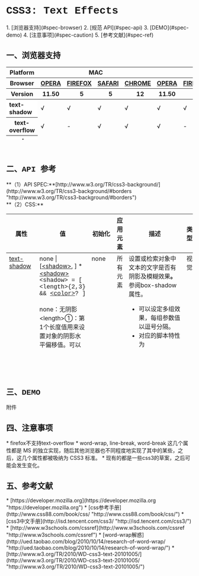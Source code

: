 <h1 style="font-family:Courier New">CSS3: Text Effects</h1>
1. [浏览器支持](#spec-browser)
2. [规范 API](#spec-api)
3. [DEMO](#spec-demo)
4. [注意事项](#spec-caution)
5. [参考文献](#spec-ref)

<h2 id="spec-browser" style="font-family:Courier New">一、浏览器支持</h2>
<table class="litmus-browser-support-results zeroBorder" style="" summary="Browser support for HTML5 Forms Inputs" height="197" width="920">
<tbody>
<tr>
<th class="primary-heading" scope="row"><span class="offScreen">Platform</span></th>
<th class="primary-heading" colspan="4" scope="colgroup">MAC</th>
<th class="primary-heading" colspan="5" scope="colgroup">WIN</th>
<th class="offScreen">%</th>
</tr>
<tr>
<th class="row-heading secondary-heading" scope="row"><span class="offScreen">Browser</span></th>
<th class="browser-id browser-opera secondary-heading" colspan="1" scope="col"><a href="http://www.opera.com/browser/" target="_blank" title="Download the Opera web browser">OPERA</a></th>
<th class="browser-firefox browser-id secondary-heading" colspan="1" scope="col"><a href="http://www.mozilla-europe.org/en/firefox/" target="_blank" title="Download the Firefox web browser">FIREFOX</a></th>
<th class="browser-id browser-safari secondary-heading" colspan="1" scope="col"><a href="http://www.apple.com/safari/download/" target="_blank" title="Download the Safari web browser">SAFARI</a></th>
<th class="browser-chrome browser-id secondary-heading" colspan="1" scope="col"><a href="http://www.google.com/chrome/" target="_blank" title="Download the Chrome web browser">CHROME</a></th>
<th class="browser-id browser-opera secondary-heading" colspan="1" scope="col"><a href="http://www.opera.com/browser/" target="_blank" title="Download the Opera web browser">OPERA</a></th>
<th class="browser-firefox browser-id secondary-heading" colspan="1" scope="colgroup"><a href="http://www.mozilla-europe.org/en/firefox/" target="_blank" title="Download the Firefox web browser">FIREFOX</a></th>
<th class="browser-id browser-safari secondary-heading" colspan="1" scope="col"><a href="http://www.apple.com/safari/download/" target="_blank" title="Download the Safari web browser">SAFARI</a></th>
<th class="browser-id browser-ie secondary-heading" colspan="1" scope="colgroup"><a href="http://www.microsoft.com/ie/" target="_blank" title="Download the Ie web browser">IE</a></th>
<th class="browser-chrome browser-id secondary-heading" colspan="1" scope="colgroup"><a href="http://www.google.com/chrome/" target="_blank" title="Download the Chrome web browser">CHROME</a></th>
<th class="offScreen">&nbsp;</th>
</tr>
<tr>
<th class="row-heading tertiary-heading" scope="row"><span class="offScreen">Version</span></th>
<th class="tertiary-heading" scope="col"> 11.50 </th>
<th class="tertiary-heading" scope="col">&nbsp;&nbsp; 5 </th>
<th class="tertiary-heading" scope="col">&nbsp;&nbsp; 5 </th>
<th class="tertiary-heading" scope="col">&nbsp;&nbsp; 12 </th>
<th class="tertiary-heading" scope="col"> 11.50 </th>
<th class="tertiary-heading" scope="col">&nbsp;&nbsp;&nbsp; 5<br>
</th>
<th class="tertiary-heading" scope="col">&nbsp;&nbsp; 5 </th>
<th class="tertiary-heading" scope="col">&nbsp;9<br>
</th>
<th class="tertiary-heading" scope="col">&nbsp;&nbsp; 12<br>
</th>
<th class="offScreen">&nbsp;</th>
</tr>
</tbody>
 
<tbody>
<tr>
<th style="text-align:left" bgcolor="#ffffff">text-shadow<br>
</th>
<td>√<br>
</td>
<td>√<br>
</td>
<td>√<br>
</td>
<td>√<br>
</td>
<td>√<br>
</td>
<td>√<br>
</td>
<td>√<br>
</td>
<td>-<br>
</td>
<td>√<br>
</td>
<td><br>
</td>
</tr>
<tr>
<th class="row-heading" scope="row">text-overflow<br>
</th>
<td>√<br>
</td>
<td>-<br>
</td>
<td class="supported">√</td>
<td class="supported">√</td>
<td>√</td>
<td>-<br>
</td>
<td class="supported">√</td>
<td>√<br>
</td>
<td class="supported">√</td>
<td class="grade-limited support-grade"><br>
</td>
</tr>
<tr>
<th style="text-align:left" bgcolor="#ffffff">word-wrap<br>
</th>
<td>√<br>
</td>
<td>√<br>
</td>
<td>√<br>
</td>
<td>√<br>
</td>
<td>√<br>
</td>
<td>√<br>
</td>
<td>√<br>
</td>
<td>√<br>
</td>
<td>√<br>
</td>
<td><br>
</td>
</tr>
<tr>
<th style="text-align:left" bgcolor="#ffffff">word-break<br>
</th>
<td>-<br>
</td>
<td>-<br>
</td>
<td>√<br>
</td>
<td>√<br>
</td>
<td>-<br>
</td>
<td>-<br>
</td>
<td>√<br>
</td>
<td>√<br>
</td>
<td>√<br>
</td>
<td><br>
</td>
</tr>
</tbody>
</table>
<br>
<h2 id="spec-api" style="font-family:Courier New">二、API 参考</h2>
**（1）API SPEC:**[http://www.w3.org/TR/css3-background/](http://www.w3.org/TR/css3-background/#borders "http://www.w3.org/TR/css3-background/#borders")<br/>
**（2）CSS:**
<table class="proptable zeroBorder" style="" height="369" width="920">
<tbody>
<tr>
<th>属性<br>
</th>
<th>值<br>
</th>
<th>初始化<br>
</th>
<th>应用元素<br>
</th>
<th>描述<br>
</th>
<th>类型<br>
</th>
</tr>
</tbody>
 
<tbody>
<tr valign="baseline">
<td style="text-align:left"><a href="http://www.w3.org/TR/css3-text/#text-shadow" id="y4ru" title="http://www.w3.org/TR/css3-text/#text-shadow">text-shadow</a><br>
</td>
<td style="text-align:left">none | [<a href="http://www.w3.org/TR/css3-text/#ltshadowgt">&lt;shadow&gt;</a>, ] * <a href="http://www.w3.org/TR/css3-text/#ltshadowgt">&lt;shadow&gt;</a><br>
<font face="Courier New">&lt;shadow&gt; = [ &lt;length&gt;{2,3} &amp;&amp; <a href="http://www.w3.org/TR/css3-background/#ltcolorgt">&lt;color&gt;</a>? ]</font><br>
<br>
<div class="cont"> none：无阴影<br>
 &lt;length&gt;①：第1个长度值用来设置对象的阴影水平偏移值。可以为负值<br>
 &lt;length&gt;②：第2个长度值用来设置对象的阴影垂直偏移值。可以为负值<br>
 &lt;length&gt;③：如果提供了第3个长度值则用来设置对象的阴影模糊值。不允许负值<br>
 &lt;color&gt;：设置对象的阴影的颜色。</div>
</td>
<td style="text-align:left">none<br>
</td>
<td style="text-align:left">所有元素<br>
</td>
<td style="text-align:left">
<div class="cont">设置或检索对象中文本的文字是否有阴影及模糊效果<b>。</b>参阅box-shadow属性。 
<ul><li>可以设定多组效果，每组参数值以逗号分隔。</li>
<li>对应的脚本特性为<b>textShadow</b>。</li></ul>
</div>
<br>
</td>
<td style="text-align:left">视觉<br>
</td>
</tr>
<tr valign="baseline">
<td style="text-align:left"><a href="http://www.w3.org/TR/2010/WD-css3-text-20101005/#text-overflow0" id="ceqk" title="http://www.w3.org/TR/2010/WD-css3-text-20101005/#text-overflow0">text-overflow</a><br>
</td>
<td style="text-align:left">
<div class="cont">
<p>clip | ellipsis | <i>string</i><br>
</p>
<p><br>
</p>
<p>clip：当对象内文本溢出时不显示省略标记（...），而是将溢出的部分裁切掉。<br>
 ellipsis：当对象内文本溢出时显示省略标记（...）。</p>
<p>string：用string替换默认的省略标记（...）,貌似没有浏览器支持。<br>
</p>
</div>
</td>
<td style="text-align:left">clip<br>
</td>
<td style="text-align:left">块级元素<br>
</td>
<td style="text-align:left">
<div class="cont">设置或检索是否使用一个省略标记（...）标示对象内文本的溢出。 
<ul><li>对应的脚本特性为textOverflow。</li></ul>
</div>
<br>
</td>
<td style="text-align:left">视觉<br>
</td>
</tr>
<tr valign="baseline">
<td style="text-align:left"><a href="http://www.w3.org/TR/2010/WD-css3-text-20101005/#word-wrap0" id="jvds" title="http://www.w3.org/TR/2010/WD-css3-text-20101005/#word-wrap0">word-wrap</a><br>
</td>
<td style="text-align:left">normal | break-word<br>
<br>
 normal：允许内容顶开或溢出指定的容器边界。<br>
 break-word：内容将在边界内换行。如果需要，单词内部允许断行。<br>
</td>
<td style="text-align:left">normal<br>
</td>
<td style="text-align:left">所有元素<br>
</td>
<td style="text-align:left">
<div class="cont">检索或设置对象中的单词之间间隔<b>。</b>
<ul><li>对应的脚本特性为<b>wordWrap</b>。</li></ul>
</div>
<br>
</td>
<td style="text-align:left">视觉<br>
</td>
</tr>
<tr>
<td style="text-align:left"><a href="http://www.w3.org/TR/2010/WD-css3-text-20101005/#word-break0" id="x8vk" title="http://www.w3.org/TR/2010/WD-css3-text-20101005/#word-break0">word-break</a><br>
</td>
<td style="text-align:left">normal|break-all|hyphenate<br>
<br>
<ul><li>normal：根据特定非东亚文字自己的规则来决定是否自动断行</li>
<li>break-all:允许非东亚语言文本行的任意字内断开。该值适合包含一些非东亚文本的东亚文本</li>
<li>keep-all:不允许非东亚语言文本行的任意字内断开。该值适合包含一些东亚文本的非东亚文本</li>
<li>hyphenation:文本会在合适的连字符处断开，这需要浏览器的支持</li></ul>
<br>
<br>
</td>
<td style="text-align:left">normal<br>
</td>
<td style="text-align:left">所有元素<br>
</td>
<td style="text-align:left">断行的规则，针对非东亚文字<br>
</td>
<td style="text-align:left">视觉<br>
</td>
</tr>
</tbody>
</table>
<br>
<br>
<br>
<h2 id="spec-demo" style="font-family:Courier New">三、DEMO</h2>
附件
<h2 id="spec-caution" style="font-family:Courier New">四、注意事项</h2>
* firefox不支持text-overflow
* word-wrap, line-break, word-break 这几个属性都是 MS 的独立实现，随后其他浏览器也不同程度地实现了其中的某些，之后，这几个属性都被吸纳为 CSS3 标准。
* 现有的都是一些css3的草案，之后可能会发生变化。

<h2 id="spec-ref" style="font-family:Courier New">五、参考文献</h2>
* [https://developer.mozilla.org](https://developer.mozilla.org "https://developer.mozilla.org")
* [css参考手册](http://www.css88.com/book/css/ "http://www.css88.com/book/css/")
* [css3中文手册](http://isd.tencent.com/css3/ "http://isd.tencent.com/css3/")
* [http://www.w3schools.com/cssref](http://www.w3schools.com/cssref "http://www.w3schools.com/cssref")
* [word-wrap解惑](http://ued.taobao.com/blog/2010/10/14/research-of-word-wrap/ "http://ued.taobao.com/blog/2010/10/14/research-of-word-wrap/")
* [http://www.w3.org/TR/2010/WD-css3-text-20101005/](http://www.w3.org/TR/2010/WD-css3-text-20101005/ "http://www.w3.org/TR/2010/WD-css3-text-20101005/")

